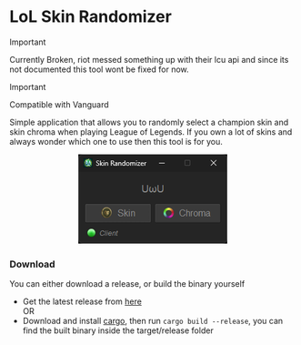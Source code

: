 # LoL Skin Randomizer

> [!IMPORTANT]
> Currently Broken, riot messed something up with their lcu api and since its not documented this tool wont be fixed for now.

> [!IMPORTANT]
> Compatible with Vanguard

Simple application that allows you to randomly select a champion skin and skin chroma when playing League of Legends. If you own a lot of skins and always wonder which one to use then this tool is for you.

<p align="center">
    <img src="images/Preview1.png" />
</p>

### Download

You can either download a release, or build the binary yourself

- Get the latest release from [here](https://github.com/Guido30/LoLSkinRandomizer/releases)  
  OR
- Download and install [cargo](https://www.rust-lang.org/tools/install), then run `cargo build --release`, you can find the built binary inside the target/release folder
